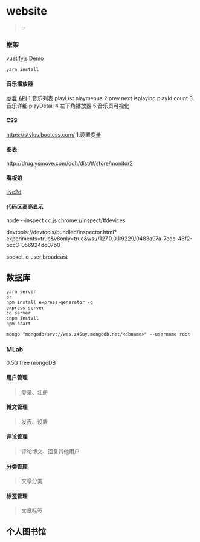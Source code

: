 # website
> ☞

### 框架
[vuetifyjs][0]
[Demo][1]

```javascript;
yarn install
```

#### 音乐播放器
[参看][5]
[API][6]
1.音乐列表 playList playmenus
2.prev next isplaying playId count
3.音乐详细 playDetail
4.左下角播放器
5.音乐页可视化


#### CSS
https://stylus.bootcss.com/
1.设置变量

#### 图表
http://drug.ysmove.com/qdh/dist/#/store/monitor2

#### 看板娘
[live2d][2]


#### 代码区高亮显示

node --inspect cc.js
chrome://inspect/#devices

devtools://devtools/bundled/inspector.html?experiments=true&v8only=true&ws://127.0.0.1:9229/0483a97a-7edc-48f2-bcc3-056924dd07b0


socket.io
user.broadcast



## 数据库
```
yarn server
or
npm install express-generator -g
express server
cd server
cnpm install
npm start
```

```
mongo "mongodb+srv://wes.z45uy.mongodb.net/<dbname>" --username root
```



### MLab
0.5G free mongoDB

#### 用户管理
>登录、注册

#### 博文管理
>发表、设置

#### 评论管理
>评论博文、回复其他用户

#### 分类管理
>文章分类

#### 标签管理
>文章标签


## 个人图书馆



[0]: https://vuetifyjs.com/zh-Hans/components/alerts/
[1]: http://www.weizai.party
[2]: https://github.com/galnetwen/Live2D

[5]: https://github.com/kzj0916/KzjMusicxindong
[6]: https://binaryify.github.io/NeteaseCloudMusicApi/#/?id=neteasecloudmusicapi
